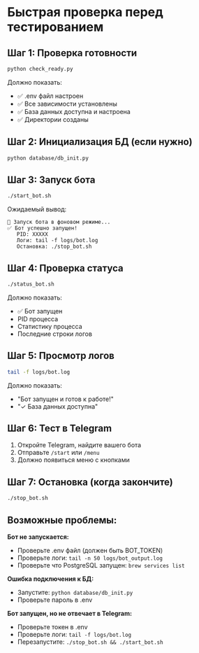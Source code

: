 # Быстрая проверка перед тестированием

## Шаг 1: Проверка готовности

```bash
python check_ready.py
```

Должно показать:
- ✅ .env файл настроен
- ✅ Все зависимости установлены
- ✅ База данных доступна и настроена
- ✅ Директории созданы

## Шаг 2: Инициализация БД (если нужно)

```bash
python database/db_init.py
```

## Шаг 3: Запуск бота

```bash
./start_bot.sh
```

Ожидаемый вывод:
```
🚀 Запуск бота в фоновом режиме...
✅ Бот успешно запущен!
   PID: XXXXX
   Логи: tail -f logs/bot.log
   Остановка: ./stop_bot.sh
```

## Шаг 4: Проверка статуса

```bash
./status_bot.sh
```

Должно показать:
- ✅ Бот запущен
- PID процесса
- Статистику процесса
- Последние строки логов

## Шаг 5: Просмотр логов

```bash
tail -f logs/bot.log
```

Должно показать:
- "Бот запущен и готов к работе!"
- "✓ База данных доступна"

## Шаг 6: Тест в Telegram

1. Откройте Telegram, найдите вашего бота
2. Отправьте `/start` или `/menu`
3. Должно появиться меню с кнопками

## Шаг 7: Остановка (когда закончите)

```bash
./stop_bot.sh
```

## Возможные проблемы:

**Бот не запускается:**
- Проверьте .env файл (должен быть BOT_TOKEN)
- Проверьте логи: `tail -n 50 logs/bot_output.log`
- Проверьте что PostgreSQL запущен: `brew services list`

**Ошибка подключения к БД:**
- Запустите: `python database/db_init.py`
- Проверьте пароль в .env

**Бот запущен, но не отвечает в Telegram:**
- Проверьте токен в .env
- Проверьте логи: `tail -f logs/bot.log`
- Перезапустите: `./stop_bot.sh && ./start_bot.sh`

